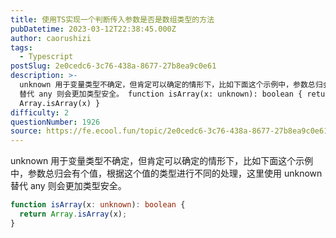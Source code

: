 ```yaml
---
title: 使用TS实现一个判断传入参数是否是数组类型的方法
pubDatetime: 2023-03-12T22:38:45.000Z
author: caorushizi
tags:
  - Typescript
postSlug: 2e0cedc6-3c76-438a-8677-27b8ea9c0e61
description: >-
  unknown 用于变量类型不确定，但肯定可以确定的情形下，比如下面这个示例中，参数总归会有个值，根据这个值的类型进行不同的处理，这里使用 unknown
  替代 any 则会更加类型安全。 function isArray(x: unknown): boolean { return
  Array.isArray(x) }
difficulty: 2
questionNumber: 1926
source: https://fe.ecool.fun/topic/2e0cedc6-3c76-438a-8677-27b8ea9c0e61
---
```


unknown 用于变量类型不确定，但肯定可以确定的情形下，比如下面这个示例中，参数总归会有个值，根据这个值的类型进行不同的处理，这里使用 unknown 替代 any 则会更加类型安全。

```typescript
function isArray(x: unknown): boolean {
  return Array.isArray(x);
}
```
